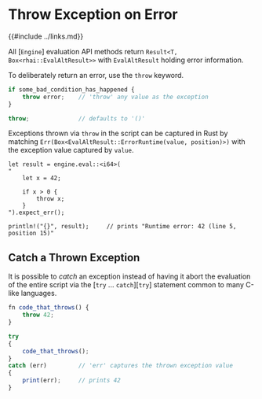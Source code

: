 Throw Exception on Error
=======================

{{#include ../links.md}}

All [`Engine`] evaluation API methods return `Result<T, Box<rhai::EvalAltResult>>`
with `EvalAltResult` holding error information.

To deliberately return an error, use the `throw` keyword.

```js
if some_bad_condition_has_happened {
    throw error;    // 'throw' any value as the exception
}

throw;              // defaults to '()'
```

Exceptions thrown via `throw` in the script can be captured in Rust by matching
`Err(Box<EvalAltResult::ErrorRuntime(value, position)>)` with the exception value
captured by `value`.

```rust,no_run
let result = engine.eval::<i64>(
"
    let x = 42;

    if x > 0 {
        throw x;
    }
").expect_err();

println!("{}", result);     // prints "Runtime error: 42 (line 5, position 15)"
```


Catch a Thrown Exception
------------------------

It is possible to _catch_ an exception instead of having it abort the evaluation
of the entire script via the [`try` ... `catch`][`try`]
statement common to many C-like languages.

```js
fn code_that_throws() {
    throw 42;
}

try
{
    code_that_throws();
}
catch (err)         // 'err' captures the thrown exception value
{
    print(err);     // prints 42
}
```
